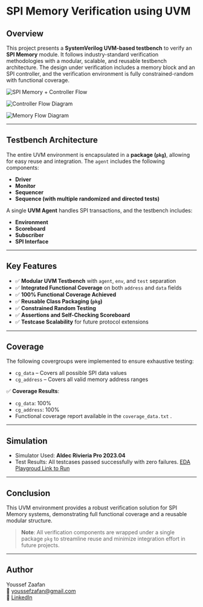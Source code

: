 # SPI Memory Verification using UVM

## Overview

This project presents a **SystemVerilog UVM-based testbench** to verify an **SPI Memory** module. It follows industry-standard verification methodologies with a modular, scalable, and reusable testbench architecture. The design under verification includes a memory block and an SPI controller, and the verification environment is fully constrained-random with functional coverage.

![SPI Memory + Controller Flow]([[![Image](https://github.com/user-attachments/assets/3eea2a40-b5ce-414a-9f0d-0e33e34a5abc)](https://github.com/youssefzaafan/Verification-of-SPI-Memory/blob/main/Screenshot%20(3).png?raw=true)](https://github.com/youssefzaafan/Verification-of-SPI-Memory/blob/91374afa99e0c64b7286f9925f6198ad2af82ca6/Screenshot%20(3).png))

![Controller Flow Diagram]([Verification-of-SPI-Memory/Screenshot%20(4).png](https://github.com/youssefzaafan/Verification-of-SPI-Memory/blob/91374afa99e0c64b7286f9925f6198ad2af82ca6/Screenshot%20(4).png))

![Memory Flow Diagram]([Verification-of-SPI-Memory/Screenshot%20(6).png](https://github.com/youssefzaafan/Verification-of-SPI-Memory/blob/91374afa99e0c64b7286f9925f6198ad2af82ca6/Screenshot%20(6).png))

---

## Testbench Architecture

The entire UVM environment is encapsulated in a **package (`pkg`)**, allowing for easy reuse and integration. 
The `agent` includes the following components:
- **Driver**
- **Monitor**
- **Sequencer**
- **Sequence (with multiple randomized and directed tests)**

A single **UVM Agent** handles SPI transactions, and the testbench includes:

- **Environment**
- **Scoreboard**
- **Subscriber**
- **SPI Interface**

---

## Key Features

- ✅ **Modular UVM Testbench** with `agent`, `env`, and `test` separation
- ✅ **Integrated Functional Coverage** on both `address` and `data` fields
- ✅ **100% Functional Coverage Achieved**
- ✅ **Reusable Class Packaging (`pkg`)**
- ✅ **Constrained Random Testing**
- ✅ **Assertions and Self-Checking Scoreboard**
- ✅ **Testcase Scalability** for future protocol extensions

---


## Coverage

The following covergroups were implemented to ensure exhaustive testing:

- `cg_data` – Covers all possible SPI data values
- `cg_address` – Covers all valid memory address ranges

✅ **Coverage Results**:  
- `cg_data`: 100%  
- `cg_address`: 100%
- Functional coverage report available in the `coverage_data.txt` .

---

## Simulation

- Simulator Used: **Aldec Rivieria Pro 2023.04**
- Test Results: All testcases passed successfully with zero failures.
  [EDA Playgroud Link to Run](https://www.edaplayground.com/x/Y6QY)

---

## Conclusion

This UVM environment provides a robust verification solution for SPI Memory systems, demonstrating full functional coverage and a reusable modular structure.

> **Note**: All verification components are wrapped under a single package `pkg` to streamline reuse and minimize integration effort in future projects.

---

## Author

Youssef Zaafan  
📧 youssefzafan@gmail.com  
🔗 [LinkedIn](https://www.linkedin.com/in/youssef-zaafan-211482169)

